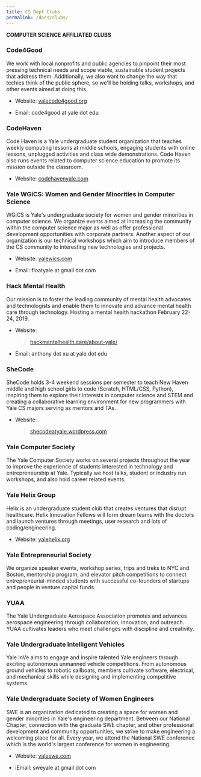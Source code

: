 ```yaml
---
title: CS Dept Clubs
permalink: /docs/clubs/
---
```

**COMPUTER SCIENCE AFFILIATED CLUBS**

### Code4Good

We work with local nonprofits and public agencies to pinpoint their most
pressing technical needs and scope viable, sustainable student projects
that address them. Additionally, we also want to change the way that
techies think of the public sphere, so we'll be holding talks,
workshops, and other events aimed at doing this.

-   Website: [yalecode4good.org](http://yalecode4good.org/)

-   Email: code4good at yale dot edu

### CodeHaven

Code Haven is a Yale undergraduate student organization that teaches
weekly computing lessons at middle schools, engaging students with
online lessons, unplugged activities and class wide demonstrations. Code
Haven also runs events related to computer science education to promote
its mission outside the classroom.

-   Website: [codehavenyale.com](http://codehavenyale.com/)

### Yale WGiCS: Women and Gender Minorities in Computer Science

WGiCS is Yale's undergraduate society for women and gender minorities in
computer science. We organize events aimed at increasing the community
within the computer science major as well as offer professional
development opportunities with corporate partners. Another aspect of our
organization is our technical workshops which aim to introduce members
of the CS community to interesting new technologies and projects.

-   Website: [yalewics.com](http://yalewics.com/)

-   Email: floatyale at gmail dot com

### Hack Mental Health

Our mission is to foster the leading community of mental health
advocates and technologists and enable them to innovate and advance
mental health care through technology. Hosting a mental health hackathon
February 22-24, 2019.

-   Website:
    > [hackmentalhealth.care/about-yale/](https://www.hackmentalhealth.care/about-yale/)

-   Email: anthony dot xu at yale dot edu

### SheCode

SheCode holds 3-4 weekend sessions per semester to teach New Haven
middle and high school girls to code (Scratch, HTML/CSS, Python),
inspiring them to explore their interests in computer science and STEM
and creating a collaborative learning environment for new programmers
with Yale CS majors serving as mentors and TAs.

-   Website:
    > [shecodeatyale.wordpress.com](https://shecodeatyale.wordpress.com/)

### Yale Computer Society

The Yale Computer Society works on several projects throughout the year
to improve the experience of students interested in technology and
entrepreneurship at Yale. Typically we host talks, student or industry
run workshops, and also hold career related events.

### Yale Helix Group

Helix is an undergraduate student club that creates ventures that
disrupt healthcare. Helix Innovation Fellows will form dream teams with
the doctors and launch ventures through meetings, user research and lots
of coding/engineering.

-   Website: [yalehelix.org](https://www.yalehelix.org/)

### Yale Entrepreneurial Society

We organize speaker events, workshop series, trips and treks to NYC and
Boston, mentorship program, and elevator pitch competitions to connect
entrepreneurial-minded students with successful co-founders of startups
and people in venture capital funds.

### YUAA

The Yale Undergraduate Aerospace Association promotes and advances
aerospace engineering through collaboration, innovation, and outreach.
YUAA cultivates leaders who meet challenges with discipline and
creativity.

### Yale Undergraduate Intelligent Vehicles

Yale InVe aims to engage and inspire talented Yale engineers through
exciting autonomous unmanned vehicle competitions. From autonomous
ground vehicles to robotic sailboats, members cultivate software,
electrical, and mechanical skills while designing and implementing
competitive systems.

### Yale Undergraduate Society of Women Engineers

SWE is an organization dedicated to creating a space for women and
gender minorities in Yale\'s engineering department. Between our
National Chapter, connection with the graduate SWE chapter, and other
professional development and community opportunities, we strive to make
engineering a welcoming place for all. Every year, we attend the
National SWE conference which is the world's largest conference for
women in engineering.

-   Website: [yaleswe.com](http://yaleswe.com/)

-   iEmail: sweyale at gmail dot com
